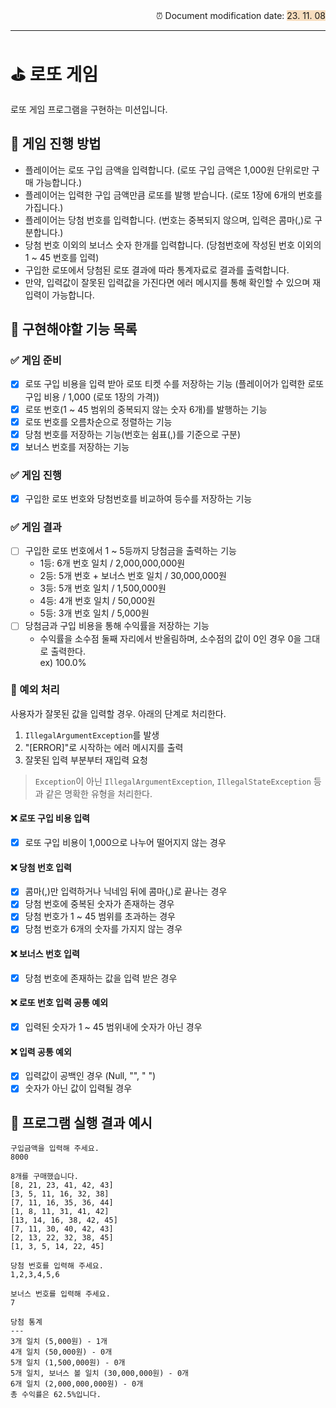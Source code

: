 
<div style="text-align: right;">
⏰ Document modification date: <span style='background-color: #F7DDBE'>23. 11. 08</span>
</div>

---

# ⛳️ 로또 게임
로또 게임 프로그램을 구현하는 미션입니다.

## 👾 게임 진행 방법
- 플레이어는 로또 구입 금액을 입력합니다. (로또 구입 금액은 1,000원 단위로만 구매 가능합니다.)
- 플레이어는 입력한 구입 금액만큼 로또를 발행 받습니다. (로또 1장에 6개의 번호를 가집니다.)
- 플레이어는 당첨 번호를 입력합니다. (번호는 중복되지 않으며, 입력은 콤마(,)로 구분합니다.)
- 당첨 번호 이외의 보너스 숫자 한개를 입력합니다.  (당첨번호에 작성된 번호 이외의 1 ~ 45 번호를 입력)
- 구입한 로또에서 당첨된 로또 결과에 따라 통계자료로 결과를 출력합니다.
- 만약, 입력값이 잘못된 입력값을 가진다면 에러 메시지를 통해 확인할 수 있으며 재입력이 가능합니다.

## 📝 구현해야할 기능 목록
### ✅ 게임 준비
- [x] 로또 구입 비용을 입력 받아 로또 티켓 수를 저장하는 기능 (플레이어가 입력한 로또 구입 비용 / 1,000 (로또 1장의 가격))
- [x] 로또 번호(1 ~ 45 범위의 중복되지 않는 숫자 6개)를 발행하는 기능
- [x] 로또 번호를 오름차순으로 정렬하는 기능
- [x] 당첨 번호를 저장하는 기능(번호는 쉼표(,)를 기준으로 구분)
- [x] 보너스 번호를 저장하는 기능

### ✅ 게임 진행
- [x] 구입한 로또 번호와 당첨번호를 비교하여 등수를 저장하는 기능

### ✅ 게임 결과
- [ ] 구입한 로또 번호에서 1 ~ 5등까지 당첨금을 출력하는 기능
  - 1등: 6개 번호 일치 / 2,000,000,000원
  - 2등: 5개 번호 + 보너스 번호 일치 / 30,000,000원
  - 3등: 5개 번호 일치 / 1,500,000원
  - 4등: 4개 번호 일치 / 50,000원
  - 5등: 3개 번호 일치 / 5,000원
- [ ] 당첨금과 구입 비용을 통해 수익률을 저장하는 기능
  - 수익률을 소수점 둘째 자리에서 반올림하며, 소수점의 값이 0인 경우 0을 그대로 출력한다.</br>ex) 100.0%

### 🚨 예외 처리
사용자가 잘못된 값을 입력할 경우. 아래의 단계로 처리한다.
1) `IllegalArgumentException`를 발생
2) "[ERROR]"로 시작하는 에러 메시지를 출력
3) 잘못된 입력 부분부터 재입력 요청
>`Exception`이 아닌 `IllegalArgumentException`, `IllegalStateException` 등과 같은 명확한 유형을 처리한다.</br>

#### ❌ 로또 구입 비용 입력
- [x] 로또 구입 비용이 1,000으로 나누어 떨어지지 않는 경우

#### ❌ 당첨 번호 입력
- [x] 콤마(,)만 입력하거나 닉네임 뒤에 콤마(,)로 끝나는 경우
- [x] 당첨 번호에 중복된 숫자가 존재하는 경우
- [x] 당첨 번호가 1 ~ 45 범위를 초과하는 경우
- [x] 당첨 번호가 6개의 숫자를 가지지 않는 경우

#### ❌ 보너스 번호 입력
- [x] 당첨 번호에 존재하는 값을 입력 받은 경우

#### ❌ 로또 번호 입력 공통 예외
- [x] 입력된 숫자가 1 ~ 45 범위내에 숫자가 아닌 경우

#### ❌ 입력 공통 예외
- [x] 입력값이 공백인 경우 (Null, "", " ")
- [x] 숫자가 아닌 값이 입력될 경우

## 🚀 프로그램 실행 결과 예시
```
구입금액을 입력해 주세요.
8000

8개를 구매했습니다.
[8, 21, 23, 41, 42, 43] 
[3, 5, 11, 16, 32, 38] 
[7, 11, 16, 35, 36, 44] 
[1, 8, 11, 31, 41, 42] 
[13, 14, 16, 38, 42, 45] 
[7, 11, 30, 40, 42, 43] 
[2, 13, 22, 32, 38, 45] 
[1, 3, 5, 14, 22, 45]

당첨 번호를 입력해 주세요.
1,2,3,4,5,6

보너스 번호를 입력해 주세요.
7

당첨 통계
---
3개 일치 (5,000원) - 1개
4개 일치 (50,000원) - 0개
5개 일치 (1,500,000원) - 0개
5개 일치, 보너스 볼 일치 (30,000,000원) - 0개
6개 일치 (2,000,000,000원) - 0개
총 수익률은 62.5%입니다.
```